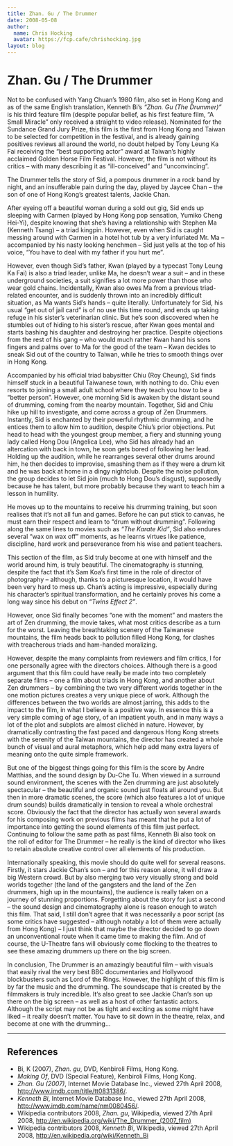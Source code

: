 ```yaml
---
title: Zhan. Gu / The Drummer
date: 2008-05-08
author:
  name: Chris Hocking
  avatar: https://fcp.cafe/chrishocking.jpg
layout: blog
---
```

# Zhan. Gu / The Drummer

Not to be confused with Yang Chuan’s 1980 film, also set in Hong Kong and as of the same English translation, Kenneth Bi’s *“Zhan. Gu (The Drummer)”* is his third feature film (despite popular belief, as his first feature film, “A Small Miracle” only received a straight to video release). Nominated for the Sundance Grand Jury Prize, this film is the first from Hong Kong and Taiwan to be selected for competition in the festival, and is already gaining positives reviews all around the world, no doubt helped by Tony Leung Ka Fai receiving the “best supporting actor” award at Taiwan’s highly acclaimed Golden Horse Film Festival. However, the film is not without its critics – with many describing it as “ill-conceived” and “unconvincing”.

The Drummer tells the story of Sid, a pompous drummer in a rock band by night, and an insufferable pain during the day, played by Jaycee Chan – the son of one of Hong Kong’s greatest talents, Jackie Chan.

After eyeing off a beautiful woman during a sold out gig, Sid ends up sleeping with Carmen (played by Hong Kong pop sensation, Yumiko Cheng Hei-Yi), despite knowing that she’s having a relationship with Stephen Ma (Kenneth Tsang) – a triad kingpin. However, even when Sid is caught messing around with Carmen in a hotel hot tub by a very infuriated Mr. Ma – accompanied by his nasty looking henchmen – Sid just yells at the top of his voice, “You have to deal with my father if you hurt me”.

However, even though Sid’s father, Kwan (played by a typecast Tony Leung Ka Fai) is also a triad leader, unlike Ma, he doesn’t wear a suit – and in these underground societies, a suit signifies a lot more power than those who wear gold chains. Incidentally, Kwan also owes Ma from a previous triad-related encounter, and is suddenly thrown into an incredibly difficult situation, as Ma wants Sid’s hands – quite literally. Unfortunately for Sid, his usual “get out of jail card” is of no use this time round, and ends up taking refuge in his sister’s veterinarian clinic. But he’s soon discovered when he stumbles out of hiding to his sister’s rescue, after Kwan goes mental and starts bashing his daughter and destroying her practice. Despite objections from the rest of his gang – who would much rather Kwan hand his sons fingers and palms over to Ma for the good of the team – Kwan decides to sneak Sid out of the country to Taiwan, while he tries to smooth things over in Hong Kong.

Accompanied by his official triad babysitter Chiu (Roy Cheung), Sid finds himself stuck in a beautiful Taiwanese town, with nothing to do. Chiu even resorts to joining a small adult school where they teach you how to be a “better person”. However, one morning Sid is awaken by the distant sound of drumming, coming from the nearby mountain. Together, Sid and Chiu hike up hill to investigate, and come across a group of Zen Drummers. Instantly, Sid is enchanted by their powerful rhythmic drumming, and he entices them to allow him to audition, despite Chiu’s prior objections. Put head to head with the youngest group member, a fiery and stunning young lady called Hong Dou (Angelica Lee), who Sid has already had an altercation with back in town, he soon gets bored of following her lead. Holding up the audition, while he rearranges several other drums around him, he then decides to improvise, smashing them as if they were a drum kit and he was back at home in a dingy nightclub. Despite the noise pollution, the group decides to let Sid join (much to Hong Dou’s disgust), supposedly because he has talent, but more probably because they want to teach him a lesson in humility.

He moves up to the mountains to receive his drumming training, but soon realises that it’s not all fun and games. Before he can put stick to canvas, he must earn their respect and learn to “drum without drumming”. Following along the same lines to movies such as *“The Karate Kid”*, Sid also endures several “wax on wax off” moments, as he learns virtues like patience, discipline, hard work and perseverance from his wise and patient teachers.

This section of the film, as Sid truly become at one with himself and the world around him, is truly beautiful. The cinematography is stunning, despite the fact that it’s Sam Koa’s first time in the role of director of photography – although, thanks to a picturesque location, it would have been very hard to mess up. Chan’s acting is impressive, especially during his character’s spiritual transformation, and he certainly proves his come a long way since his debut on *“Twins Effect 2”*.

However, once Sid finally becomes “one with the moment” and masters the art of Zen drumming, the movie takes, what most critics describe as a turn for the worst. Leaving the breathtaking scenery of the Taiwanese mountains, the film heads back to pollution filled Hong Kong, for clashes with treacherous triads and ham-handed moralizing.

However, despite the many complaints from reviewers and film critics, I for one personally agree with the directors choices. Although there is a good argument that this film could have really be made into two completely separate films – one a film about triads in Hong Kong, and another about Zen drummers – by combining the two very different worlds together in the one motion pictures creates a very unique piece of work. Although the differences between the two worlds are almost jarring, this adds to the impact to the film, in what I believe is a positive way. In essence this is a very simple coming of age story, of an impatient youth, and in many ways a lot of the plot and subplots are almost clichéd in nature. However, by dramatically contrasting the fast paced and dangerous Hong Kong streets with the serenity of the Taiwan mountains, the director has created a whole bunch of visual and aural metaphors, which help add many extra layers of meaning onto the quite simple framework.

But one of the biggest things going for this film is the score by Andre Matthias, and the sound design by Du-Che Tu. When viewed in a surround sound environment, the scenes with the Zen drumming are just absolutely spectacular – the beautiful and organic sound just floats all around you. But then in more dramatic scenes, the score (which also features a lot of unique drum sounds) builds dramatically in tension to reveal a whole orchestral score. Obviously the fact that the director has actually won several awards for his composing work on previous films has meant that he put a lot of importance into getting the sound elements of this film just perfect. Continuing to follow the same path as past films, Kenneth Bi also took on the roll of editor for The Drummer – he really is the kind of director who likes to retain absolute creative control over all elements of his production.

Internationally speaking, this movie should do quite well for several reasons. Firstly, it stars Jackie Chan’s son – and for this reason alone, it will draw a big Western crowd. But by also merging two very visually strong and bold worlds together (the land of the gangsters and the land of the Zen drummers, high up in the mountains), the audience is really taken on a journey of stunning proportions. Forgetting about the story for just a second – the sound design and cinematography alone is reason enough to watch this film. That said, I still don’t agree that it was necessarily a poor script (as some critics have suggested – although notably a lot of them were actually from Hong Kong) – I just think that maybe the director decided to go down an unconventional route when it came time to making the film. And of course, the U-Theatre fans will obviously come flocking to the theatres to see these amazing drummers up there on the big screen.

In conclusion, The Drummer is an amazingly beautiful film – with visuals that easily rival the very best BBC documentaries and Hollywood blockbusters such as Lord of the Rings. However, the highlight of this film is by far the music and the drumming. The soundscape that is created by the filmmakers is truly incredible. It’s also great to see Jackie Chan’s son up there on the big screen – as well as a host of other fantastic actors. Although the script may not be as tight and exciting as some might have liked – it really doesn’t matter. You have to sit down in the theatre, relax, and become at one with the drumming…

---

## References

- Bi, K (2007), *Zhan. gu*, DVD, Kenbiroli Films, Hong Kong.
- *Making Of*, DVD (Special Feature), Kenbiroli Films, Hong Kong.
- *Zhan. Gu (2007)*, Internet Movie Database Inc., viewed 27th April 2008, <http://www.imdb.com/title/tt0831386/>.
- *Kenneth Bi*, Internet Movie Database Inc., viewed 27th April 2008, <http://www.imdb.com/name/nm0080456/>.
- Wikipedia contributors 2008, *Zhan. gu*, Wikipedia, viewed 27th April 2008, <http://en.wikipedia.org/wiki/The_Drummer_(2007_film)>
- Wikipedia contributors 2008, *Kenneth Bi*, Wikipedia, viewed 27th April 2008, <http://en.wikipedia.org/wiki/Kenneth_Bi>